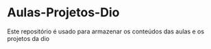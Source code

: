 # Aulas-Projetos-Dio
Este repositório é usado para armazenar os conteúdos das aulas e os projetos  da dio 
